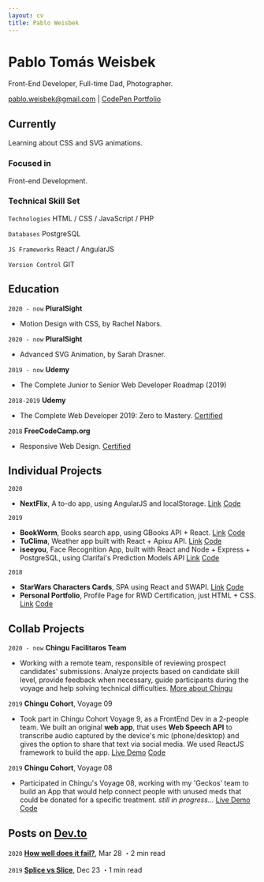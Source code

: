 ```yaml
---
layout: cv
title: Pablo Weisbek
---
```

# Pablo Tomás Weisbek
Front-End Developer, Full-time Dad, Photographer.

<div id="webaddress">
<a href="pablo.weisbek@gmail.com">pablo.weisbek@gmail.com</a>
| <a href="https://codepen.io/pablowbk/">CodePen Portfolio</a>
</div>


## Currently
Learning about CSS and SVG animations.

### Focused in
Front-end Development.

### Technical Skill Set

`Technologies`
HTML / CSS / JavaScript / PHP

`Databases`
PostgreSQL

`JS Frameworks`
React / AngularJS

`Version Control`
GIT


## Education


`2020 - now`
__PluralSight__

- Motion Design with CSS, by Rachel Nabors.

`2020 - now`
__PluralSight__

- Advanced SVG Animation, by Sarah Drasner.

`2019 - now`
__Udemy__

- The Complete Junior to Senior Web Developer Roadmap (2019)

`2018-2019`
__Udemy__

- The Complete Web Developer 2019: Zero to Mastery. [Certified](https://www.udemy.com/certificate/UC-6YBE78BR/)

`2018`
__FreeCodeCamp.org__

- Responsive Web Design. [Certified](https://www.freecodecamp.org/certification/pablowbk/responsive-web-design)


## Individual Projects

`2020`
* __NextFlix__, A to-do app, using AngularJS and localStorage. [Link](https://ajstodo.netlify.com/) [Code](https://github.com/pablowbk/ajs-todo)

`2019`
* __BookWorm__, Books search app, using GBooks API + React. [Link](https://pablowbk.github.io/bookworm/) [Code](https://github.com/pablowbk/bookworm)
* __TuClima__, Weather app built with React + Apixu API. [Link](https://tuclima.netlify.com) [Code](https://github.com/pablowbk/tuclima)
* __iseeyou__, Face Recognition App, built with React and Node + Express + PostgreSQL, using Clarifai's Prediction Models API [Link](https://iseeyou.netlify.com) [Code](https://github.com/pablowbk/iseeyou)

`2018`
* __StarWars Characters Cards__, SPA using React and SWAPI. [Link](https://pablowbk.github.io/react-swapi-test/) [Code](https://pablowbk.github.io/react-swapi-test/)
* __Personal Portfolio__, Profile Page for RWD Certification, just HTML + CSS. [Link](https://pablowbk.github.io/) [Code](https://pablowbk.github.io/)


## Collab Projects
`2020 - now`
__Chingu Facilitaros Team__

- Working with a remote team, responsible of reviewing prospect candidates' submissions. Analyze projects based on candidate skill level, provide feedback when necessary, guide participants during the voyage and help solving technical difficulties. [More about Chingu](https://www.chingu.io/)

`2019`
__Chingu Cohort__, Voyage 09

- Took part in Chingu Cohort Voyage 9, as a FrontEnd Dev in a 2-people team. We built an original **web app**, that uses **Web Speech API** to transcribe audio captured by the device's mic (phone/desktop) and gives the option to share that text via social media. We used ReactJS framework to build the app.
[Live Demo](https://chingu-v9-geckos-04.netlify.com/) [Code](https://github.com/pablowbk/v9-geckos-team-04)

`2019`
__Chingu Cohort__, Voyage 08

- Participated in Chingu's Voyage 08, working with my 'Geckos' team to build an App that would help connect people with unused meds that could be donated for a specific treatment. *still in progress...* 
[Live Demo](https://medshub.netlify.com/) [Code](https://github.com/pablowbk/v8-geckos-team-06)


## Posts on [Dev.to](https://dev.to/pablowbk)

`2020`
__[How well does it fail?](https://dev.to/pablowbk/game-how-well-does-it-fail-without-js-1l2i)__, Mar 28 ・2 min read

`2019`
__[Splice vs Slice](https://dev.to/pablowbk/splice-slice-k2e)__, Dec 23 ・1 min read


<!-- ### Footer

Last updated: Mar 2020 -->
